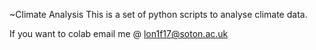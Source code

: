 ~Climate Analysis
This is a set of python scripts to analyse climate data.

If you want to colab email me @ lon1f17@soton.ac.uk
